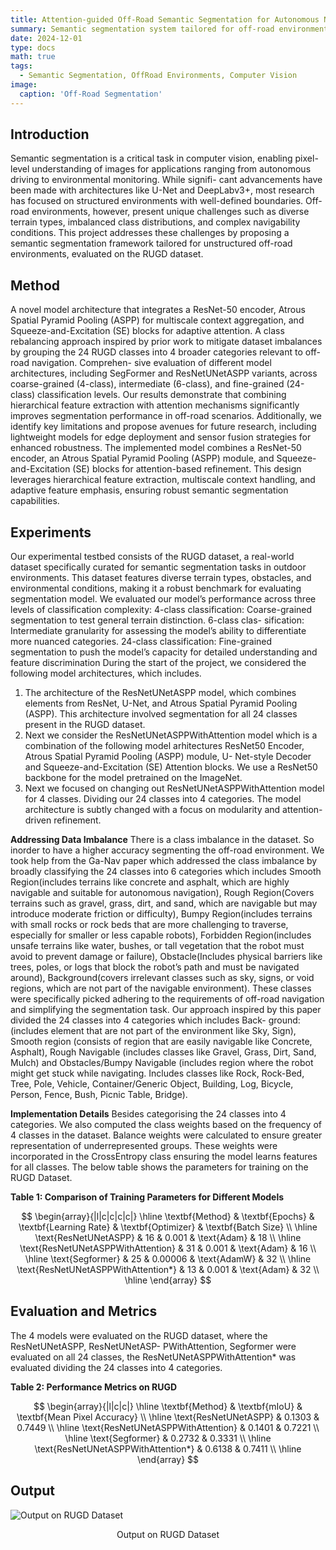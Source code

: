 ```yaml
---
title: Attention-guided Off-Road Semantic Segmentation for Autonomous Navigation
summary: Semantic segmentation system tailored for off-road environments to facilitate autonomous navigation of vehicles.
date: 2024-12-01
type: docs
math: true
tags:
  - Semantic Segmentation, OffRoad Environments, Computer Vision
image:
  caption: 'Off-Road Segmentation'
---
```

## Introduction

Semantic segmentation is a critical task in computer vision, enabling pixel-level understanding of
images for applications ranging from autonomous driving to environmental monitoring. While signifi-
cant advancements have been made with architectures like U-Net and DeepLabv3+, most research has
focused on structured environments with well-defined boundaries. Off-road environments, however,
present unique challenges such as diverse terrain types, imbalanced class distributions, and complex
navigability conditions.
This project addresses these challenges by proposing a semantic segmentation framework tailored for
unstructured off-road environments, evaluated on the RUGD dataset.

## Method
A novel model architecture that integrates a ResNet-50 encoder, Atrous Spatial Pyramid Pooling
(ASPP) for multiscale context aggregation, and Squeeze-and-Excitation (SE) blocks for adaptive
attention. A class rebalancing approach inspired by prior work to mitigate dataset imbalances by
grouping the 24 RUGD classes into 4 broader categories relevant to off-road navigation. Comprehen-
sive evaluation of different model architectures, including SegFormer and ResNetUNetASPP variants,
across coarse-grained (4-class), intermediate (6-class), and fine-grained (24-class) classification levels.
Our results demonstrate that combining hierarchical feature extraction with attention mechanisms
significantly improves segmentation performance in off-road scenarios. Additionally, we identify
key limitations and propose avenues for future research, including lightweight models for edge
deployment and sensor fusion strategies for enhanced robustness.
The implemented model combines a ResNet-50 encoder, an Atrous Spatial Pyramid Pooling (ASPP)
module, and Squeeze-and-Excitation (SE) blocks for attention-based refinement. This design leverages hierarchical feature extraction, multiscale context handling, and adaptive feature emphasis,
ensuring robust semantic segmentation capabilities.
## Experiments
Our experimental testbed consists of the RUGD dataset, a real-world dataset specifically curated for
semantic segmentation tasks in outdoor environments. This dataset features diverse terrain types,
obstacles, and environmental conditions, making it a robust benchmark for evaluating segmentation
model.
We evaluated our model’s performance across three levels of classification complexity:
4-class classification: Coarse-grained segmentation to test general terrain distinction. 6-class clas-
sification: Intermediate granularity for assessing the model’s ability to differentiate more nuanced
categories. 24-class classification: Fine-grained segmentation to push the model’s capacity for
detailed understanding and feature discrimination
During the start of the project, we considered the following model architectures, which includes.
1) The architecture of the ResNetUNetASPP model, which combines elements from ResNet, U-Net,
and Atrous Spatial Pyramid Pooling (ASPP). This architecture involved segmentation for all 24
classes present in the RUGD dataset.
2) Next we consider the ResNetUNetASPPWithAttention model which is a combination of the
following model arhitectures ResNet50 Encoder, Atrous Spatial Pyramid Pooling (ASPP) module, U-
Net-style Decoder and Squeeze-and-Excitation (SE) Attention blocks. We use a ResNet50 backbone
for the model pretrained on the ImageNet.
3) Next we focused on changing out ResNetUNetASPPWithAttention model for 4 classes. Dividing
our 24 classes into 4 categories. The model architecture is subtly changed with a focus on modularity
and attention-driven refinement.

**Addressing Data Imbalance**
There is a class imbalance in the dataset. So inorder to have a higher accuracy segmenting the
off-road environment. We took help from the Ga-Nav paper which addressed the class imbalance by
broadly classifying the 24 classes into 6 categories which includes Smooth Region(includes terrains
like concrete and asphalt, which are highly navigable and suitable for autonomous navigation),
Rough Region(Covers terrains such as gravel, grass, dirt, and sand, which are navigable but may
introduce moderate friction or difficulty), Bumpy Region(includes terrains with small rocks or rock
beds that are more challenging to traverse, especially for smaller or less capable robots), Forbidden
Region(includes unsafe terrains like water, bushes, or tall vegetation that the robot must avoid to
prevent damage or failure), Obstacle(Includes physical barriers like trees, poles, or logs that block the
robot’s path and must be navigated around), Background(covers irrelevant classes such as sky, signs,
or void regions, which are not part of the navigable environment). These classes were specifically
picked adhering to the requirements of off-road navigation and simplifying the segmentation task.
Our approach inspired by this paper divided the 24 classes into 4 categories which includes Back-
ground:(includes element that are not part of the environment like Sky, Sign), Smooth region (consists
of region that are easily navigable like Concrete, Asphalt), Rough Navigable (includes classes like
Gravel, Grass, Dirt, Sand, Mulch) and Obstacles/Bumpy Navigable (includes region where the
robot might get stuck while navigating. Includes classes like Rock, Rock-Bed, Tree, Pole, Vehicle,
Container/Generic Object, Building, Log, Bicycle, Person, Fence, Bush, Picnic Table, Bridge).

**Implementation Details**
Besides categorising the 24 classes into 4 categories. We also computed the class weights based
on the frequency of 4 classes in the dataset. Balance weights were calculated to ensure greater
representation of underrepresented groups. These weights were incorporated in the CrossEntropy
class ensuring the model learns features for all classes.
The below table shows the parameters for training on the RUGD Dataset.

**Table 1: Comparison of Training Parameters for Different Models** 


$$
\begin{array}{|l|c|c|c|c|}
\hline
\textbf{Method} & \textbf{Epochs} & \textbf{Learning Rate} & \textbf{Optimizer} & \textbf{Batch Size} \\ \hline
\text{ResNetUNetASPP} & 16 & 0.001 & \text{Adam} & 18 \\ \hline
\text{ResNetUNetASPPWithAttention} & 31 & 0.001 & \text{Adam} & 16 \\ \hline
\text{Segformer} & 25 & 0.00006 & \text{AdamW} & 32 \\ \hline
\text{ResNetUNetASPPWithAttention*} & 13 & 0.001 & \text{Adam} & 32 \\ \hline
\end{array}
$$



## Evaluation and Metrics
The 4 models were evaluated on the RUGD dataset, where the ResNetUNetASPP, ResNetUNetASP-
PWithAttention, Segformer were evaluated on all 24 classes, the ResNetUNetASPPWithAttention*
was evaluated dividing the 24 classes into 4 categories.

**Table 2: Performance Metrics on RUGD** 


$$
\begin{array}{|l|c|c|}
\hline
\textbf{Method} & \textbf{mIoU} & \textbf{Mean Pixel Accuracy} \\ \hline
\text{ResNetUNetASPP} & 0.1303 & 0.7449 \\ \hline
\text{ResNetUNetASPPWithAttention} & 0.1401 & 0.7221 \\ \hline
\text{Segformer} & 0.2732 & 0.3331 \\ \hline
\text{ResNetUNetASPPWithAttention*} & 0.6138 & 0.7411 \\ \hline
\end{array}
$$





## Output
![Output on RUGD Dataset](collage.png)
<p align="center">
<it>Output on RUGD Dataset</it>








 

